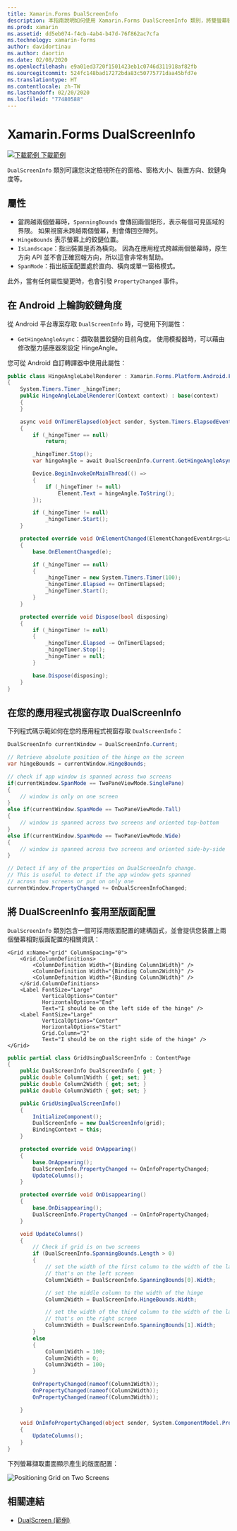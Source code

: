 ```yaml
---
title: Xamarin.Forms DualScreenInfo
description: 本指南說明如何使用 Xamarin.Forms DualScreenInfo 類別，將雙螢幕裝置 (例如 Surface Duo 和 Surface Neo) 的應用程式體驗最佳化。
ms.prod: xamarin
ms.assetid: dd5eb074-f4cb-4ab4-b47d-76f862ac7cfa
ms.technology: xamarin-forms
author: davidortinau
ms.author: daortin
ms.date: 02/08/2020
ms.openlocfilehash: e9a01ed3720f1501423eb1c0746d311918af82fb
ms.sourcegitcommit: 524fc148bad17272bda83c50775771daa45bfd7e
ms.translationtype: HT
ms.contentlocale: zh-TW
ms.lasthandoff: 02/20/2020
ms.locfileid: "77480588"
---
```

# <a name="xamarinforms-dualscreeninfo"></a>Xamarin.Forms DualScreenInfo

[![下載範例](~/media/shared/download.png) 下載範例](https://github.com/xamarin/xamarin-forms-samples/tree/pre-release/UserInterface/DualScreenDemos)

`DualScreenInfo` 類別可讓您決定檢視所在的窗格、窗格大小、裝置方向、鉸鏈角度等。

## <a name="properties"></a>屬性

- 當跨越兩個螢幕時，`SpanningBounds` 會傳回兩個矩形，表示每個可見區域的界限。 如果視窗未跨越兩個螢幕，則會傳回空陣列。
- `HingeBounds` 表示螢幕上的鉸鏈位置。
- `IsLandscape`：指出裝置是否為橫向。 因為在應用程式跨越兩個螢幕時，原生方向 API 並不會正確回報方向，所以這會非常有幫助。
- `SpanMode`：指出版面配置處於直向、橫向或單一窗格模式。

此外，當有任何屬性變更時，也會引發 `PropertyChanged` 事件。

## <a name="poll-hinge-angle-on-android"></a>在 Android 上輪詢鉸鏈角度

從 Android 平台專案存取 `DualScreenInfo` 時，可使用下列屬性：

- `GetHingeAngleAsync`：擷取裝置鉸鏈的目前角度。 使用模擬器時，可以藉由修改壓力感應器來設定 HingeAngle。

您可從 Android 自訂轉譯器中使用此屬性：

```csharp
public class HingeAngleLabelRenderer : Xamarin.Forms.Platform.Android.FastRenderers.LabelRenderer
{
    System.Timers.Timer _hingeTimer;
    public HingeAngleLabelRenderer(Context context) : base(context)
    {
    }

    async void OnTimerElapsed(object sender, System.Timers.ElapsedEventArgs e)
    {
        if (_hingeTimer == null)
            return;

        _hingeTimer.Stop();
        var hingeAngle = await DualScreenInfo.Current.GetHingeAngleAsync();

        Device.BeginInvokeOnMainThread(() =>
        {
            if (_hingeTimer != null)
                Element.Text = hingeAngle.ToString();
        });

        if (_hingeTimer != null)
            _hingeTimer.Start();
    }

    protected override void OnElementChanged(ElementChangedEventArgs<Label> e)
    {
        base.OnElementChanged(e);

        if (_hingeTimer == null)
        {
            _hingeTimer = new System.Timers.Timer(100);
            _hingeTimer.Elapsed += OnTimerElapsed;
            _hingeTimer.Start();
        }
    }

    protected override void Dispose(bool disposing)
    {
        if (_hingeTimer != null)
        {
            _hingeTimer.Elapsed -= OnTimerElapsed;
            _hingeTimer.Stop();
            _hingeTimer = null;
        }

        base.Dispose(disposing);
    }
}
```

## <a name="access-dualscreeninfo-in-your-application-window"></a>在您的應用程式視窗存取 DualScreenInfo

下列程式碼示範如何在您的應用程式視窗存取 `DualScreenInfo`：

```csharp
DualScreenInfo currentWindow = DualScreenInfo.Current;

// Retrieve absolute position of the hinge on the screen
var hingeBounds = currentWindow.HingeBounds;

// check if app window is spanned across two screens
if(currentWindow.SpanMode == TwoPaneViewMode.SinglePane)
{
    // window is only on one screen
}
else if(currentWindow.SpanMode == TwoPaneViewMode.Tall)
{
    // window is spanned across two screens and oriented top-bottom
}
else if(currentWindow.SpanMode == TwoPaneViewMode.Wide)
{
    // window is spanned across two screens and oriented side-by-side
}

// Detect if any of the properties on DualScreenInfo change.
// This is useful to detect if the app window gets spanned
// across two screens or put on only one  
currentWindow.PropertyChanged += OnDualScreenInfoChanged;
```

## <a name="apply-dualscreeninfo-to-layouts"></a>將 DualScreenInfo 套用至版面配置

`DualScreenInfo` 類別包含一個可採用版面配置的建構函式，並會提供您裝置上兩個螢幕相對版面配置的相關資訊：

```xaml
<Grid x:Name="grid" ColumnSpacing="0">
    <Grid.ColumnDefinitions>
        <ColumnDefinition Width="{Binding Column1Width}" />
        <ColumnDefinition Width="{Binding Column2Width}" />
        <ColumnDefinition Width="{Binding Column3Width}" />
    </Grid.ColumnDefinitions>
    <Label FontSize="Large"
           VerticalOptions="Center"
           HorizontalOptions="End"
           Text="I should be on the left side of the hinge" />
    <Label FontSize="Large"
           VerticalOptions="Center"
           HorizontalOptions="Start"
           Grid.Column="2"
           Text="I should be on the right side of the hinge" />
</Grid>
```

```csharp
public partial class GridUsingDualScreenInfo : ContentPage
{
    public DualScreenInfo DualScreenInfo { get; }
    public double Column1Width { get; set; }
    public double Column2Width { get; set; }
    public double Column3Width { get; set; }

    public GridUsingDualScreenInfo()
    {
        InitializeComponent();
        DualScreenInfo = new DualScreenInfo(grid);
        BindingContext = this;
    }

    protected override void OnAppearing()
    {
        base.OnAppearing();
        DualScreenInfo.PropertyChanged += OnInfoPropertyChanged;
        UpdateColumns();
    }

    protected override void OnDisappearing()
    {
        base.OnDisappearing();
        DualScreenInfo.PropertyChanged -= OnInfoPropertyChanged;
    }

    void UpdateColumns()
    {
        // Check if grid is on two screens
        if (DualScreenInfo.SpanningBounds.Length > 0)
        {
            // set the width of the first column to the width of the layout
            // that's on the left screen
            Column1Width = DualScreenInfo.SpanningBounds[0].Width;

            // set the middle column to the width of the hinge
            Column2Width = DualScreenInfo.HingeBounds.Width;

            // set the width of the third column to the width of the layout
            // that's on the right screen
            Column3Width = DualScreenInfo.SpanningBounds[1].Width;
        }
        else
        {
            Column1Width = 100;
            Column2Width = 0;
            Column3Width = 100;
        }

        OnPropertyChanged(nameof(Column1Width));
        OnPropertyChanged(nameof(Column2Width));
        OnPropertyChanged(nameof(Column3Width));

    }

    void OnInfoPropertyChanged(object sender, System.ComponentModel.PropertyChangedEventArgs e)
    {
        UpdateColumns();
    }
}
```

下列螢幕擷取畫面顯示產生的版面配置：

![](dual-screen-info-images/grid-on-two-screens.png "Positioning Grid on Two Screens")

## <a name="related-links"></a>相關連結

- [DualScreen (範例)](https://github.com/xamarin/xamarin-forms-samples/tree/pre-release/UserInterface/DualScreenDemos)
